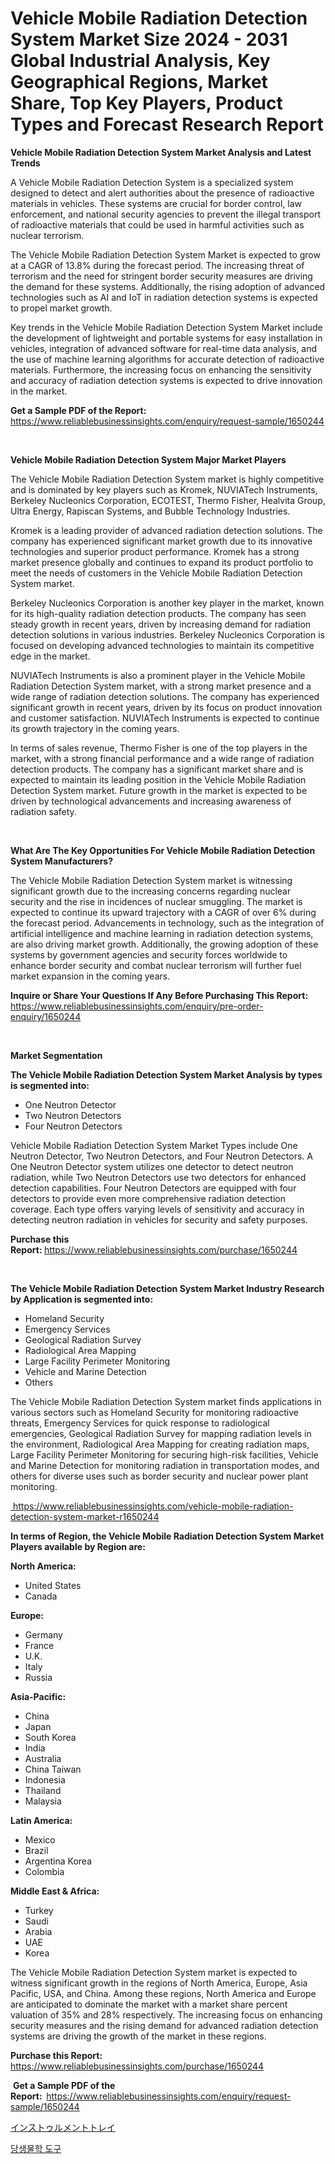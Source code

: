 <p><h1>Vehicle Mobile Radiation Detection System Market Size 2024 - 2031 Global Industrial Analysis, Key Geographical Regions, Market Share, Top Key Players, Product Types and Forecast Research Report</h1></p><p><strong>Vehicle Mobile Radiation Detection System Market Analysis and Latest Trends</strong></p>
<p><p>A Vehicle Mobile Radiation Detection System is a specialized system designed to detect and alert authorities about the presence of radioactive materials in vehicles. These systems are crucial for border control, law enforcement, and national security agencies to prevent the illegal transport of radioactive materials that could be used in harmful activities such as nuclear terrorism.</p><p>The Vehicle Mobile Radiation Detection System Market is expected to grow at a CAGR of 13.8% during the forecast period. The increasing threat of terrorism and the need for stringent border security measures are driving the demand for these systems. Additionally, the rising adoption of advanced technologies such as AI and IoT in radiation detection systems is expected to propel market growth.</p><p>Key trends in the Vehicle Mobile Radiation Detection System Market include the development of lightweight and portable systems for easy installation in vehicles, integration of advanced software for real-time data analysis, and the use of machine learning algorithms for accurate detection of radioactive materials. Furthermore, the increasing focus on enhancing the sensitivity and accuracy of radiation detection systems is expected to drive innovation in the market.</p></p>
<p><strong>Get a Sample PDF of the Report:&nbsp;</strong> <a href="https://www.reliablebusinessinsights.com/enquiry/request-sample/1650244">https://www.reliablebusinessinsights.com/enquiry/request-sample/1650244</a></p>
<p>&nbsp;</p>
<p><strong>Vehicle Mobile Radiation Detection System Major Market Players</strong></p>
<p><p>The Vehicle Mobile Radiation Detection System market is highly competitive and is dominated by key players such as Kromek, NUVIATech Instruments, Berkeley Nucleonics Corporation, ECOTEST, Thermo Fisher, Healvita Group, Ultra Energy, Rapiscan Systems, and Bubble Technology Industries.</p><p>Kromek is a leading provider of advanced radiation detection solutions. The company has experienced significant market growth due to its innovative technologies and superior product performance. Kromek has a strong market presence globally and continues to expand its product portfolio to meet the needs of customers in the Vehicle Mobile Radiation Detection System market.</p><p>Berkeley Nucleonics Corporation is another key player in the market, known for its high-quality radiation detection products. The company has seen steady growth in recent years, driven by increasing demand for radiation detection solutions in various industries. Berkeley Nucleonics Corporation is focused on developing advanced technologies to maintain its competitive edge in the market.</p><p>NUVIATech Instruments is also a prominent player in the Vehicle Mobile Radiation Detection System market, with a strong market presence and a wide range of radiation detection solutions. The company has experienced significant growth in recent years, driven by its focus on product innovation and customer satisfaction. NUVIATech Instruments is expected to continue its growth trajectory in the coming years.</p><p>In terms of sales revenue, Thermo Fisher is one of the top players in the market, with a strong financial performance and a wide range of radiation detection products. The company has a significant market share and is expected to maintain its leading position in the Vehicle Mobile Radiation Detection System market. Future growth in the market is expected to be driven by technological advancements and increasing awareness of radiation safety.</p></p>
<p>&nbsp;</p>
<p><strong>What Are The Key Opportunities For Vehicle Mobile Radiation Detection System Manufacturers?</strong></p>
<p><p>The Vehicle Mobile Radiation Detection System market is witnessing significant growth due to the increasing concerns regarding nuclear security and the rise in incidences of nuclear smuggling. The market is expected to continue its upward trajectory with a CAGR of over 6% during the forecast period. Advancements in technology, such as the integration of artificial intelligence and machine learning in radiation detection systems, are also driving market growth. Additionally, the growing adoption of these systems by government agencies and security forces worldwide to enhance border security and combat nuclear terrorism will further fuel market expansion in the coming years.</p></p>
<p><strong>Inquire or Share Your Questions If Any Before Purchasing This Report:</strong> <a href="https://www.reliablebusinessinsights.com/enquiry/pre-order-enquiry/1650244">https://www.reliablebusinessinsights.com/enquiry/pre-order-enquiry/1650244</a></p>
<p>&nbsp;</p>
<p><strong>Market Segmentation</strong></p>
<p><strong>The Vehicle Mobile Radiation Detection System Market Analysis by types is segmented into:</strong></p>
<p><ul><li>One Neutron Detector</li><li>Two Neutron Detectors</li><li>Four Neutron Detectors</li></ul></p>
<p><p>Vehicle Mobile Radiation Detection System Market Types include One Neutron Detector, Two Neutron Detectors, and Four Neutron Detectors. A One Neutron Detector system utilizes one detector to detect neutron radiation, while Two Neutron Detectors use two detectors for enhanced detection capabilities. Four Neutron Detectors are equipped with four detectors to provide even more comprehensive radiation detection coverage. Each type offers varying levels of sensitivity and accuracy in detecting neutron radiation in vehicles for security and safety purposes.</p></p>
<p><strong>Purchase this Report:&nbsp;</strong><a href="https://www.reliablebusinessinsights.com/purchase/1650244">https://www.reliablebusinessinsights.com/purchase/1650244</a></p>
<p>&nbsp;</p>
<p><strong>The Vehicle Mobile Radiation Detection System Market Industry Research by Application is segmented into:</strong></p>
<p><ul><li>Homeland Security</li><li>Emergency Services</li><li>Geological Radiation Survey</li><li>Radiological Area Mapping</li><li>Large Facility Perimeter Monitoring</li><li>Vehicle and Marine Detection</li><li>Others</li></ul></p>
<p><p>The Vehicle Mobile Radiation Detection System market finds applications in various sectors such as Homeland Security for monitoring radioactive threats, Emergency Services for quick response to radiological emergencies, Geological Radiation Survey for mapping radiation levels in the environment, Radiological Area Mapping for creating radiation maps, Large Facility Perimeter Monitoring for securing high-risk facilities, Vehicle and Marine Detection for monitoring radiation in transportation modes, and others for diverse uses such as border security and nuclear power plant monitoring.</p></p>
<p><a href="https://www.reliablebusinessinsights.com/vehicle-mobile-radiation-detection-system-market-r1650244">&nbsp;https://www.reliablebusinessinsights.com/vehicle-mobile-radiation-detection-system-market-r1650244</a></p>
<p><strong>In terms of Region, the Vehicle Mobile Radiation Detection System Market Players available by Region are:</strong></p>
<p>
    <p> <strong> North America: </strong>
        <ul>
            <li>United States</li>
            <li>Canada</li>
        </ul>
        </p> 
    <p> <strong> Europe: </strong>
        <ul>
            <li>Germany</li>
            <li>France</li>
            <li>U.K.</li>
            <li>Italy</li>
            <li>Russia</li>
        </ul>
        </p> 
    <p> <strong> Asia-Pacific: </strong>
        <ul>
            <li>China</li>
            <li>Japan</li>
            <li>South Korea</li>
            <li>India</li>
            <li>Australia</li>
            <li>China Taiwan</li>
            <li>Indonesia</li>
            <li>Thailand</li>
            <li>Malaysia</li>
        </ul>
        </p> 
    <p> <strong> Latin America: </strong>
        <ul>
            <li>Mexico</li>
            <li>Brazil</li>
            <li>Argentina Korea</li>
            <li>Colombia</li>
        </ul>
        </p> 
    <p> <strong> Middle East & Africa: </strong>
        <ul>
            <li>Turkey</li>
            <li>Saudi</li>
            <li>Arabia</li>
            <li>UAE</li>
            <li>Korea</li>
        </ul>
    </p>
    </p>
<p><p>The Vehicle Mobile Radiation Detection System market is expected to witness significant growth in the regions of North America, Europe, Asia Pacific, USA, and China. Among these regions, North America and Europe are anticipated to dominate the market with a market share percent valuation of 35% and 28% respectively. The increasing focus on enhancing security measures and the rising demand for advanced radiation detection systems are driving the growth of the market in these regions.</p></p>
<p><strong>Purchase this Report: </strong><a href="https://www.reliablebusinessinsights.com/purchase/1650244">https://www.reliablebusinessinsights.com/purchase/1650244</a></p>
<p>&nbsp;<strong>Get a Sample PDF of the Report:&nbsp;&nbsp;</strong><a href="https://www.reliablebusinessinsights.com/enquiry/request-sample/1650244">https://www.reliablebusinessinsights.com/enquiry/request-sample/1650244</a></p>
<p><strong></strong></p>
<p><p><a href="https://github.com/pepo3k/Market-Research-Report-List-2/blob/main/2727710125295.md">インストゥルメントトレイ</a></p><p><a href="https://github.com/vss5505pa7z1p/Market-Research-Report-List-3/blob/main/7367826127215.md">당생물학 도구</a></p></p>
